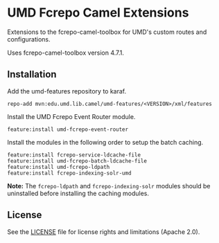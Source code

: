 # UMD Fcrepo Camel Extensions
Extensions to the fcrepo-camel-toolbox for UMD's custom routes and configurations.

Uses fcrepo-camel-toolbox version 4.7.1.

## Installation
Add the umd-features repository to karaf.

```
repo-add mvn:edu.umd.lib.camel/umd-features/<VERSION>/xml/features
```

Install the UMD Fcrepo Event Router module.

```
feature:install umd-fcrepo-event-router
```

Install the modules in the following order to setup the batch caching.

```
feature:install fcrepo-service-ldcache-file
feature:install umd-fcrepo-batch-ldcache-file
feature:install umd-fcrepo-ldpath
feature:install fcrepo-indexing-solr-umd
```

**Note:** The `fcrepo-ldpath` and `fcrepo-indexing-solr` modules should be uninstalled before installing the caching modules. 

## License
 
See the [LICENSE](LICENSE.md) file for license rights and limitations (Apache 2.0).
